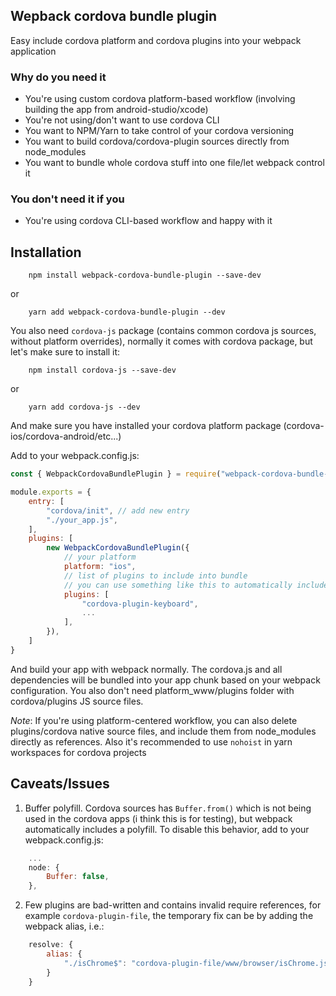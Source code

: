 ## Wepback cordova bundle plugin

Easy include cordova platform and cordova plugins into your webpack application

### Why do you need it

* You're using custom cordova platform-based workflow (involving building the app from android-studio/xcode)
* You're not using/don't want to use cordova CLI
* You want to NPM/Yarn to take control of your cordova versioning
* You want to build cordova/cordova-plugin sources directly from node_modules
* You want to bundle whole cordova stuff into one file/let webpack control it

### You don't need it if you

* You're using cordova CLI-based workflow and happy with it

## Installation

```
    npm install webpack-cordova-bundle-plugin --save-dev
```
or
```
    yarn add webpack-cordova-bundle-plugin --dev
```

You also need ```cordova-js``` package (contains common cordova js sources, without platform overrides), normally it comes with cordova package, but let's make sure to install it:

```
    npm install cordova-js --save-dev
```
or
```
    yarn add cordova-js --dev
```

And make sure you have installed your cordova platform package (cordova-ios/cordova-android/etc...)

Add to your webpack.config.js:

```js
const { WebpackCordovaBundlePlugin } = require("webpack-cordova-bundle-plugin");

module.exports = {
    entry: [
        "cordova/init", // add new entry
        "./your_app.js",
    ],
    plugins: [
        new WebpackCordovaBundlePlugin({
            // your platform
            platform: "ios",
            // list of plugins to include into bundle
            // you can use something like this to automatically include Object.keys(require("./package.json").cordova.plugins)
            plugins: [
                "cordova-plugin-keyboard",
                ...
            ],
        }),
    ]
}

```

And build your app with webpack normally. The cordova.js and all dependencies will be bundled into your app chunk based on your webpack configuration. You also don't need platform_www/plugins folder with cordova/plugins JS source files.

*Note*:
If you're using platform-centered workflow, you can also delete plugins/cordova native source files, and include them from node_modules directly as references.
Also it's recommended to use ```nohoist``` in yarn workspaces for cordova projects

## Caveats/Issues

1) Buffer polyfill. Cordova sources has ```Buffer.from()``` which is not being used in the cordova apps (i think this is for testing), but webpack automatically includes a polyfill. To disable this behavior, add to your webpack.config.js:
```js
    ...
    node: {
        Buffer: false,
    },
```

2) Few plugins are bad-written and contains invalid require references, for example ```cordova-plugin-file```, the temporary fix can be by adding the webpack alias, i.e.:
```js
    resolve: {
        alias: {
            "./isChrome$": "cordova-plugin-file/www/browser/isChrome.js",
        }
    }
```